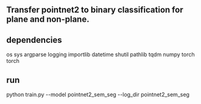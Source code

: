 ## Transfer pointnet2 to binary classification for plane and non-plane.

## dependencies
os
sys
argparse
logging
importlib
datetime
shutil
pathlib
tqdm
numpy
torch
torch

## run
python train.py --model pointnet2_sem_seg --log_dir pointnet2_sem_seg


